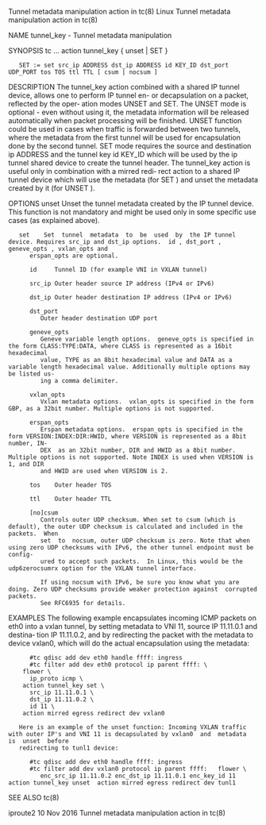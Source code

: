 Tunnel metadata manipulation action in tc(8)				     Linux				  Tunnel metadata manipulation action in tc(8)

NAME
       tunnel_key - Tunnel metadata manipulation

SYNOPSIS
       tc ... action tunnel_key { unset | SET }

       SET := set src_ip ADDRESS dst_ip ADDRESS id KEY_ID dst_port UDP_PORT tos TOS ttl TTL [ csum | nocsum ]

DESCRIPTION
       The tunnel_key action combined with a shared IP tunnel device, allows one to perform IP tunnel en- or decapsulation on a packet, reflected by the oper‐
       ation  modes  UNSET  and	 SET.  The UNSET mode is optional - even without using it, the metadata information will be released automatically when packet
       processing will be finished.  UNSET function could be used in cases when traffic is forwarded between two tunnels, where the metadata  from  the	 first
       tunnel  will be used for encapsulation done by the second tunnel.  SET mode requires the source and destination ip ADDRESS and the tunnel key id KEY_ID
       which will be used by the ip tunnel shared device to create the tunnel header. The tunnel_key action is useful only in combination with a mirred	 redi‐
       rect action to a shared IP tunnel device which will use the metadata (for SET ) and unset the metadata created by it (for UNSET ).

OPTIONS
       unset  Unset the tunnel metadata created by the IP tunnel device.  This function is not mandatory and might be used only in some specific use cases (as
	      explained above).

       set    Set  tunnel  metadata  to	 be  used  by  the IP tunnel device. Requires src_ip and dst_ip options.  id , dst_port , geneve_opts , vxlan_opts and
	      erspan_opts are optional.

	      id     Tunnel ID (for example VNI in VXLAN tunnel)

	      src_ip Outer header source IP address (IPv4 or IPv6)

	      dst_ip Outer header destination IP address (IPv4 or IPv6)

	      dst_port
		     Outer header destination UDP port

	      geneve_opts
		     Geneve variable length options.  geneve_opts is specified in the form CLASS:TYPE:DATA, where CLASS is represented as a 16bit  hexadecimal
		     value, TYPE as an 8bit hexadecimal value and DATA as a variable length hexadecimal value. Additionally multiple options may be listed us‐
		     ing a comma delimiter.

	      vxlan_opts
		     Vxlan metadata options.  vxlan_opts is specified in the form GBP, as a 32bit number. Multiple options is not supported.

	      erspan_opts
		     Erspan metadata options.  erspan_opts is specified in the form VERSION:INDEX:DIR:HWID, where VERSION is represented as a 8bit number, IN‐
		     DEX  as an 32bit number, DIR and HWID as a 8bit number.  Multiple options is not supported. Note INDEX is used when VERSION is 1, and DIR
		     and HWID are used when VERSION is 2.

	      tos    Outer header TOS

	      ttl    Outer header TTL

	      [no]csum
		     Controls outer UDP checksum. When set to csum (which is default), the outer UDP checksum is calculated and included in the packets.  When
		     set  to  nocsum, outer UDP checksum is zero. Note that when using zero UDP checksums with IPv6, the other tunnel endpoint must be config‐
		     ured to accept such packets.  In Linux, this would be the udp6zerocsumrx option for the VXLAN tunnel interface.

		     If using nocsum with IPv6, be sure you know what you are doing. Zero UDP checksums provide weaker protection against  corrupted  packets.
		     See RFC6935 for details.

EXAMPLES
       The  following  example encapsulates incoming ICMP packets on eth0 into a vxlan tunnel, by setting metadata to VNI 11, source IP 11.11.0.1 and destina‐
       tion IP 11.11.0.2, and by redirecting the packet with the metadata to device vxlan0, which will do the actual encapsulation using the metadata:

	      #tc qdisc add dev eth0 handle ffff: ingress
	      #tc filter add dev eth0 protocol ip parent ffff: \
		flower \
		  ip_proto icmp \
		action tunnel_key set \
		  src_ip 11.11.0.1 \
		  dst_ip 11.11.0.2 \
		  id 11 \
		action mirred egress redirect dev vxlan0

       Here is an example of the unset function: Incoming VXLAN traffic with outer IP's and VNI 11 is decapsulated by vxlan0  and  metadata  is	 unset	before
       redirecting to tunl1 device:

	      #tc qdisc add dev eth0 handle ffff: ingress
	      #tc filter add dev vxlan0 protocol ip parent ffff:   flower \
		     enc_src_ip 11.11.0.2 enc_dst_ip 11.11.0.1 enc_key_id 11   action tunnel_key unset	action mirred egress redirect dev tunl1

SEE ALSO
       tc(8)

iproute2								  10 Nov 2016				  Tunnel metadata manipulation action in tc(8)
